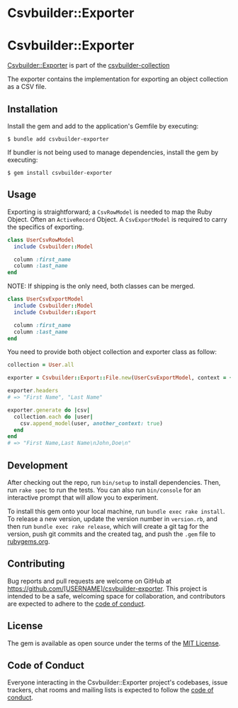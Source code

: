 # Csvbuilder::Exporter

# Csvbuilder::Exporter

[Csvbuilder::Exporter](https://github.com/joel/csvbuilder-exporter) is part of the [csvbuilder-collection](https://github.com/joel/csvbuilder)

The exporter contains the implementation for exporting an object collection as a CSV file.

## Installation

Install the gem and add to the application's Gemfile by executing:

    $ bundle add csvbuilder-exporter

If bundler is not being used to manage dependencies, install the gem by executing:

    $ gem install csvbuilder-exporter

## Usage

Exporting is straightforward; a `CsvRowModel` is needed to map the Ruby Object. Often an `ActiveRecord` Object. A `CsvExportModel` is required to carry the specifics of exporting.

```ruby
class UserCsvRowModel
  include Csvbuilder::Model

  column :first_name
  column :last_name
end
```

NOTE: If shipping is the only need, both classes can be merged.

```ruby
class UserCsvExportModel
  include Csvbuilder::Model
  include Csvbuilder::Export

  column :first_name
  column :last_name
end
```

You need to provide both object collection and exporter class as follow:

```ruby
collection = User.all

exporter = Csvbuilder::Export::File.new(UserCsvExportModel, context = {})

exporter.headers
# => "First Name", "Last Name"

exporter.generate do |csv|
  collection.each do |user|
    csv.append_model(user, another_context: true)
  end
end
# => "First Name,Last Name\nJohn,Doe\n"
```

## Development

After checking out the repo, run `bin/setup` to install dependencies. Then, run `rake spec` to run the tests. You can also run `bin/console` for an interactive prompt that will allow you to experiment.

To install this gem onto your local machine, run `bundle exec rake install`. To release a new version, update the version number in `version.rb`, and then run `bundle exec rake release`, which will create a git tag for the version, push git commits and the created tag, and push the `.gem` file to [rubygems.org](https://rubygems.org).

## Contributing

Bug reports and pull requests are welcome on GitHub at https://github.com/[USERNAME]/csvbuilder-exporter. This project is intended to be a safe, welcoming space for collaboration, and contributors are expected to adhere to the [code of conduct](https://github.com/[USERNAME]/csvbuilder-exporter/blob/main/CODE_OF_CONDUCT.md).

## License

The gem is available as open source under the terms of the [MIT License](https://opensource.org/licenses/MIT).

## Code of Conduct

Everyone interacting in the Csvbuilder::Exporter project's codebases, issue trackers, chat rooms and mailing lists is expected to follow the [code of conduct](https://github.com/[USERNAME]/csvbuilder-exporter/blob/main/CODE_OF_CONDUCT.md).
